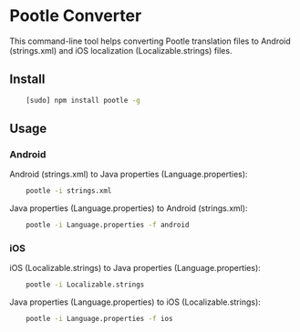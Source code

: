 # Pootle Converter

This command-line tool helps converting Pootle translation files to Android (strings.xml) and iOS localization (Localizable.strings) files.

## Install

```bash
	[sudo] npm install pootle -g
```

## Usage

### Android

Android (strings.xml) to Java properties (Language.properties):

```bash
	pootle -i strings.xml
```

Java properties (Language.properties) to Android (strings.xml):

```bash
	pootle -i Language.properties -f android
```

### iOS

iOS (Localizable.strings) to Java properties (Language.properties):

```bash
	pootle -i Localizable.strings
```

Java properties (Language.properties) to iOS (Localizable.strings):

```bash
	pootle -i Language.properties -f ios
```